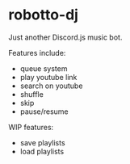 # robotto-dj
Just another Discord.js music bot.

Features include:
 - queue system
 - play youtube link
 - search on youtube
 - shuffle
 - skip
 - pause/resume
 
WIP features:
 - save playlists
 - load playlists
